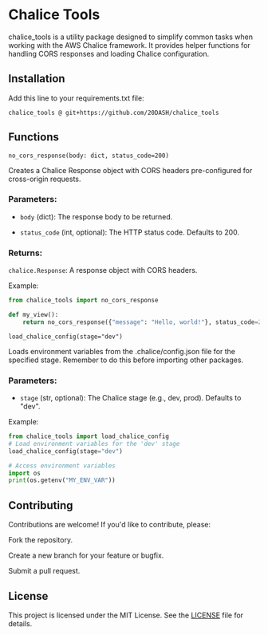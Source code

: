 # Chalice Tools
chalice_tools is a utility package designed to simplify common tasks when working with the AWS Chalice framework. It provides helper functions for handling CORS responses and loading Chalice configuration.

## Installation
Add this line to your requirements.txt file:
    
    chalice_tools @ git+https://github.com/20DASH/chalice_tools

## Functions

`no_cors_response(body: dict, status_code=200)`

Creates a Chalice Response object with CORS headers pre-configured for cross-origin requests.

### Parameters:
- `body` (dict): The response body to be returned.

- `status_code` (int, optional): The HTTP status code. Defaults to 200.

### Returns:

`chalice.Response`: A response object with CORS headers.

Example:

```python
from chalice_tools import no_cors_response

def my_view():
    return no_cors_response({"message": "Hello, world!"}, status_code=200)
```
`load_chalice_config(stage="dev")`

Loads environment variables from the .chalice/config.json file for the specified stage. Remember to do this before importing other packages.

### Parameters:
- `stage` (str, optional): The Chalice stage (e.g., dev, prod). Defaults to "dev".

Example:
```python
from chalice_tools import load_chalice_config
# Load environment variables for the 'dev' stage
load_chalice_config(stage="dev")

# Access environment variables
import os
print(os.getenv("MY_ENV_VAR"))
```

## Contributing
Contributions are welcome! If you'd like to contribute, please:

Fork the repository.

Create a new branch for your feature or bugfix.

Submit a pull request.

## License
This project is licensed under the MIT License. See the [LICENSE](LICENSE) file for details.